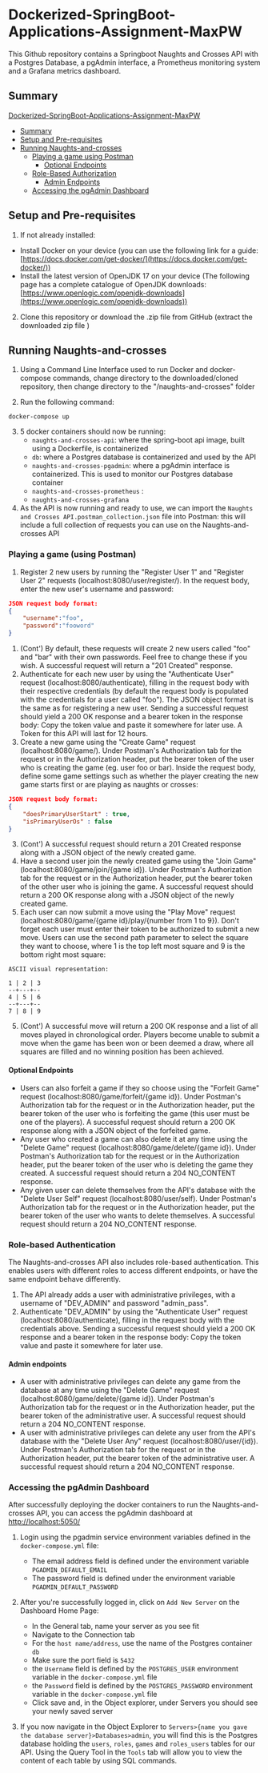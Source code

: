 # Dockerized-SpringBoot-Applications-Assignment-MaxPW
 
This Github repository contains a Springboot Naughts and Crosses API with a Postgres Database, a pgAdmin interface, a Prometheus monitoring system and a Grafana metrics dashboard. 

## Summary

[Dockerized-SpringBoot-Applications-Assignment-MaxPW](#dockerized-springboot-applications-assignment-maxpw)
* [Summary](#summary)
* [Setup and Pre-requisites](#setup-and-pre-requisites)
* [Running Naughts-and-crosses](#running-naughts-and-crosses)
    * [Playing a game using Postman](#playing-a-game-using-postman)
        * [Optional Endpoints](#optional-endpoints)
    * [Role-Based Authorization](#role-based-authentication)
        * [Admin Endpoints](#admin-endpoints)
    * [Accessing the pgAdmin Dashboard](#accessing-the-pgadmin-dashboard)


## Setup and Pre-requisites

1. If not already installed:

-  Install Docker on your device (you can use the following link for a guide: [https://docs.docker.com/get-docker/](https://docs.docker.com/get-docker/))
- Install the latest version of OpenJDK 17 on your device (The following page has a complete catalogue of OpenJDK downloads: [https://www.openlogic.com/openjdk-downloads](https://www.openlogic.com/openjdk-downloads))

2. Clone this repository or download the .zip file from GitHub (extract the downloaded zip file )

## Running Naughts-and-crosses

1. Using a Command Line Interface used to run Docker and docker-compose commands, change directory to the downloaded/cloned repository, then change directory to the "/naughts-and-crosses" folder

2. Run the following command: 

```
docker-compose up
```

3. 5 docker containers should now be running:
    * `naughts-and-crosses-api`: where the spring-boot api image, built using a Dockerfile, is containerized
    * `db`: where a Postgres database is containerized and used by the API
    * `naughts-and-crosses-pgadmin`: where a pgAdmin interface is containerized. This is used to monitor our Postgres database container
    * `naughts-and-crosses-prometheus` : 
    * `naughts-and-crosses-grafana`
4. As the API is now running and ready to use, we can import the `Naughts and Crosses API.postman_collection.json` file into Postman: this will include a full collection of requests you can use on the Naughts-and-crosses API

### Playing a game (using Postman)

1. Register 2 new users by running the "Register User 1" and "Register User 2" requests (localhost:8080/user/register/). In the request body, enter the new user's username and password: 
``` JSON
JSON request body format:
{
    "username":"foo",
    "password":"fooword"
}
```
1. (Cont') 
By default, these requests will create 2 new users called "foo" and "bar" with their own passwords. Feel free to change these if you wish. A successful request will return a "201 Created" response.
2. Authenticate for each new user by using the "Authenticate User" request (localhost:8080/authenticate), filling in the request body with their respective credentials (by default the request body is populated with the credentials for a user called "foo"). The JSON object format is the same as for registering a new user. Sending a successful request should yield a 200 OK response and a bearer token in the response body: Copy the token value and paste it somewhere for later use. A Token for this API will last for 12 hours.
3. Create a new game using the "Create Game" request (localhost:8080/game/). Under Postman's Authorization tab for the request or in the Authorization header, put the bearer token of the user who is creating the game (eg. user foo or bar). Inside the request body, define some game settings such as whether the player creating the new game starts first or are playing as naughts or crosses:
``` JSON
JSON request body format:
{
    "doesPrimaryUserStart" : true,
    "isPrimaryUserOs" : false
}
```
 3. (Cont') 
 A successful request should return a 201 Created response along with a JSON object of the newly created game.
4. Have a second user join the newly created game using the "Join Game" (localhost:8080/game/join/{game id}). Under Postman's Authorization tab for the request or in the Authorization header, put the bearer token of the other user who is joining the game. A successful request should return a 200 OK response along with a JSON object of the newly created game.
5. Each user can now submit a move using the "Play Move" request (localhost:8080/game/{game id}/play/{number from 1 to 9}). Don't forget each user must enter their token to be authorized to submit a new move. Users can use the second path parameter to select the square they want to choose, where 1 is the top left most square and 9 is the bottom right most square:
```
ASCII visual representation:

1 | 2 | 3
--+---+--
4 | 5 | 6
--+---+--
7 | 8 | 9
```
5. (Cont') 
A successful move will return a 200 OK response and a list of all moves played in  chronological order. Players become unable to submit a move when the game has been won or been deemed a draw, where all squares are filled and no winning position has been achieved. 

#### Optional Endpoints

* Users can also forfeit a game if they so choose using the "Forfeit Game" request (localhost:8080/game/forfeit/{game id}). Under Postman's Authorization tab for the request or in the Authorization header, put the bearer token of the user who is forfeiting the game (this user must be one of the players). A successful request should return a 200 OK response along with a JSON object of the forfeited game.
* Any user who created a game can also delete it at any time using the "Delete Game" request (localhost:8080/game/delete/{game id}). Under Postman's Authorization tab for the request or in the Authorization header, put the bearer token of the user who is deleting the game they created. A successful request should return a 204 NO_CONTENT response.
* Any given user can delete themselves from the API's database with the "Delete User Self" request (localhost:8080/user/self). Under Postman's Authorization tab for the request or in the Authorization header, put the bearer token of the user who wants to delete themselves. A successful request should return a 204 NO_CONTENT response.

### Role-based Authentication

The Naughts-and-crosses API also includes role-based authentication. This enables users with different roles to access different endpoints, or have the same endpoint behave differently.

1. The API already adds a user with administrative privileges, with a username of "DEV_ADMIN" and password "admin_pass". 
2. Authenticate "DEV_ADMIN" by using the "Authenticate User" request (localhost:8080/authenticate), filling in the request body with the credentials above. Sending a successful request should yield a 200 OK response and a bearer token in the response body: Copy the token value and paste it somewhere for later use.

#### Admin endpoints

* A user with administrative privileges can delete any game from the database at any time using the "Delete Game" request (localhost:8080/game/delete/{game id}). Under Postman's Authorization tab for the request or in the Authorization header, put the bearer token of the administrative user. A successful request should return a 204 NO_CONTENT response.
* A user with administrative privileges can delete any user from the API's database with the "Delete User Any" request (localhost:8080/user/{id}). Under Postman's Authorization tab for the request or in the Authorization header, put the bearer token of the administrative user. A successful request should return a 204 NO_CONTENT response.

### Accessing the pgAdmin Dashboard

After successfully deploying the docker containers to run the Naughts-and-crosses API, you can access the pgAdmin dashboard at [http://localhost:5050/](http://localhost:5050/)
1. Login using the pgadmin service environment variables defined in the `docker-compose.yml` file:
    * The email address field is defined under the environment variable `PGADMIN_DEFAULT_EMAIL`
    * The password field is defined under the environment variable `PGADMIN_DEFAULT_PASSWORD`

2. After you're successfully logged in, click on `Add New Server` on the Dashboard Home Page:
    * In the General tab, name your server as you see fit
    * Navigate to the Connection tab
    * For the `host name/address`, use the name of the Postgres container `db`
    * Make sure the port field is `5432`
    * the `Username` field is defined by the `POSTGRES_USER` environment variable in the `docker-compose.yml` file
    * the `Password` field is defined by the `POSTGRES_PASSWORD` environment variable in the `docker-compose.yml` file
    * Click save and, in the Object explorer, under Servers you should see your newly saved server

3. If you now navigate in the Object Explorer to `Servers>{name you gave the database server}>Databases>admin`, you will find this is the Postgres database holding the `users`, `roles`, `games` and `roles_users` tables for our API. Using the Query Tool in the `Tools` tab will allow you to view the content of each table by using SQL commands. 